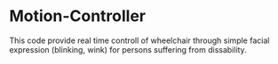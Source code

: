 # Motion-Controller
This code provide real time controll of wheelchair through simple facial expression (blinking, wink) for persons suffering from dissability.


